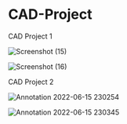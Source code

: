 # CAD-Project

CAD Project 1

![Screenshot (15)](https://user-images.githubusercontent.com/66547099/173888881-965a0763-dd09-4457-bdd2-43688a8883cb.png)

![Screenshot (16)](https://user-images.githubusercontent.com/66547099/173889117-90b12114-27d8-43c8-a996-392ca1ed4adf.png)


CAD Project 2


![Annotation 2022-06-15 230254](https://user-images.githubusercontent.com/66547099/173890038-7bce9af8-f858-4a3e-b836-2d25f7060820.png)


![Annotation 2022-06-15 230345](https://user-images.githubusercontent.com/66547099/173890215-bbbba0c9-1178-4c99-86b1-94246411894f.png)
